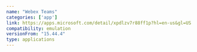 ```yaml
---
name: "Webex Teams"
categories: ['app']
link: https://apps.microsoft.com/detail/xpdlzv7r88ff1p?hl=en-us&gl=US
compatibility: emulation
versionFrom: "15.44.4"
type: applications
---
```


